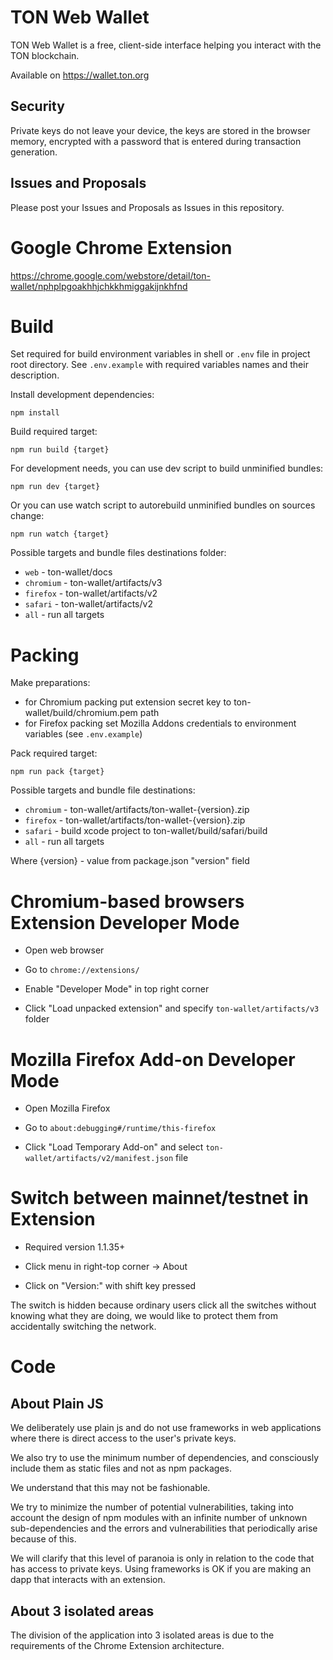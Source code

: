 # TON Web Wallet

TON Web Wallet is a free, client-side interface helping you interact with the TON blockchain.

Available on https://wallet.ton.org

## Security

Private keys do not leave your device, the keys are stored in the browser memory, encrypted with a password that is entered during transaction generation.

## Issues and Proposals

Please post your Issues and Proposals as Issues in this repository.

# Google Chrome Extension

https://chrome.google.com/webstore/detail/ton-wallet/nphplpgoakhhjchkkhmiggakijnkhfnd

# Build

Set required for build environment variables in shell or `.env` file in project root directory. See `.env.example` with required variables names and their description.

Install development dependencies:

```
npm install
```

Build required target:

```
npm run build {target}
```

For development needs, you can use dev script to build unminified bundles:

```
npm run dev {target}
```

Or you can use watch script to autorebuild unminified bundles on sources change:

```
npm run watch {target}
```

Possible targets and bundle files destinations folder:
- `web` - ton-wallet/docs
- `chromium` - ton-wallet/artifacts/v3
- `firefox` - ton-wallet/artifacts/v2
- `safari` - ton-wallet/artifacts/v2
- `all` - run all targets

# Packing

Make preparations:
- for Chromium packing put extension secret key to ton-wallet/build/chromium.pem path
- for Firefox packing set Mozilla Addons credentials to environment variables (see `.env.example`)

Pack required target:

```
npm run pack {target}
```

Possible targets and bundle file destinations:
- `chromium` - ton-wallet/artifacts/ton-wallet-{version}.zip
- `firefox` - ton-wallet/artifacts/ton-wallet-{version}.zip
- `safari` - build xcode project to ton-wallet/build/safari/build
- `all` - run all targets

Where {version} - value from package.json "version" field

# Chromium-based browsers Extension Developer Mode

- Open web browser

- Go to `chrome://extensions/`

- Enable "Developer Mode" in top right corner

- Click "Load unpacked extension" and specify `ton-wallet/artifacts/v3` folder

# Mozilla Firefox Add-on Developer Mode

- Open Mozilla Firefox

- Go to `about:debugging#/runtime/this-firefox`

- Click "Load Temporary Add-on" and select `ton-wallet/artifacts/v2/manifest.json` file

# Switch between mainnet/testnet in Extension

- Required version 1.1.35+

- Click menu in right-top corner -> About

- Click on "Version:" with shift key pressed

The switch is hidden because ordinary users click all the switches without knowing what they are doing, we would like to protect them from accidentally switching the network.

# Code

## About Plain JS

We deliberately use plain js and do not use frameworks in web applications where there is direct access to the user's private keys.

We also try to use the minimum number of dependencies, and consciously include them as static files and not as npm packages.

We understand that this may not be fashionable.

We try to minimize the number of potential vulnerabilities, taking into account the design of npm modules with an infinite number of unknown sub-dependencies and the errors and vulnerabilities that periodically arise because of this.

We will clarify that this level of paranoia is only in relation to the code that has access to private keys. Using frameworks is OK if you are making an dapp that interacts with an extension.

## About 3 isolated areas

The division of the application into 3 isolated areas is due to the requirements of the Chrome Extension architecture.
